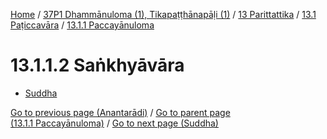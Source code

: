 
[Home](/) / [37P1 Dhammānuloma (1), Tikapaṭṭhānapāḷi (1)](../../../../37P1.md) / [13 Parittattika](../../../13.md) / [13.1 Paṭiccavāra](../../13.1.md) / [13.1.1 Paccayānuloma](../13.1.1.md)

# 13.1.1.2 Saṅkhyāvāra

* [Suddha](13.1.1.2/Suddha.md)

[Go to previous page (Anantarādi)](13.1.1.1/Anantaradi.md) / [Go to parent page (13.1.1 Paccayānuloma)](../13.1.1.md) / [Go to next page (Suddha)](13.1.1.2/Suddha.md)


